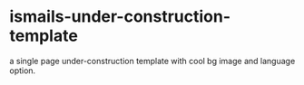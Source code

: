 # ismails-under-construction-template
a single page under-construction template with cool bg image and language option.
